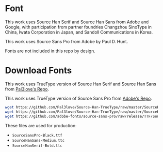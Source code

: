 # Font

This work uses Source Han Serif and Source Han Sans from Adobe and Google,
with participation from partner foundries Changzhou SinoType in China,
Iwata Corporation in Japan, and Sandoll Communications in Korea. 

 This work uses Source Sans Pro from Adobe by Paul D. Hunt.

Fonts are not included in this repo by design.

# Download Fonts

This work uses TrueType version of Source Han Serif and Source Han Sans from [Pal3love's Repo](https://github.com/Pal3love/Source-Han-TrueType).

This work uses TrueType version of Source Sans Pro from [Adobe's Repo](https://github.com/adobe-fonts/source-sans-pro).

```bash
wget https://github.com/Pal3love/Source-Han-TrueType/raw/master/SourceHanSans.rar
wget https://github.com/Pal3love/Source-Han-TrueType/raw/master/SourceHanSerif.rar
wget https://github.com/adobe-fonts/source-sans-pro/raw/release/TTF/SourceSansPro-Black.ttf
```

These files are used for production:

* `SourceSansPro-Black.ttf`
* `SourceHanSans-Medium.ttc`
* `SourceHanSerif-Bold.ttc`